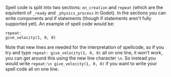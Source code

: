[comment]: <> (If you can see this text, you're not using a text editor that can interpret markdown. If you wish to keep reading regardless, ignore any ` characters you see in this document.)

Spell code is split into two sections: `on_creation` and `repeat` (which are the equivilent of `_ready` and `_physics_process` in Godot). In the sections you can write components and if statements (though if statements aren't fully supported yet). An example of spell code would be:

```
repeat:
give_velocity(1, 0, 0)
```

Note that new lines are needed for the interpretation of spellcode, so if you try and type `repeat: give_velocity(1, 0, 0)` all on one line, it won't work, you can get around this using the new line character `\n`. So instead you would write `repeat:\n give_velocity(1, 0, 0)` if you want to write your spell code all on one line.
